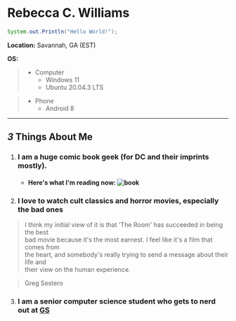 # Rebecca C. Williams
```Java
System.out.Println("Hello World!");
```
**Location:** Savannah, GA (EST)

**OS:**

> - Computer
>     - Windows 11
>     - Ubuntu 20.04.3 LTS

> - Phone
>    - Android 8
 --------------------------------
 ## *3* Things About Me
 1. ### I am a huge comic book geek (for DC and their imprints mostly).
     
     * #### Here's what I'm reading now: ![book](https://d1466nnw0ex81e.cloudfront.net/n_iv/600/1472417.jpg)

 2. ### I love to watch cult classics and horror movies, especially the bad ones  
 
  > I think my initial view of it is that 'The Room' has succeeded in being the best  
  > bad movie because it's the most earnest. I feel like it's a film that comes from  
  > the heart, and somebody's really trying to send a message about their life and  
  >their view on the human experience.
 
  >Greg Sestero

 3. ### I am a senior computer science student who gets to nerd out at [GS](https://www.georgiasouthern.edu/)
